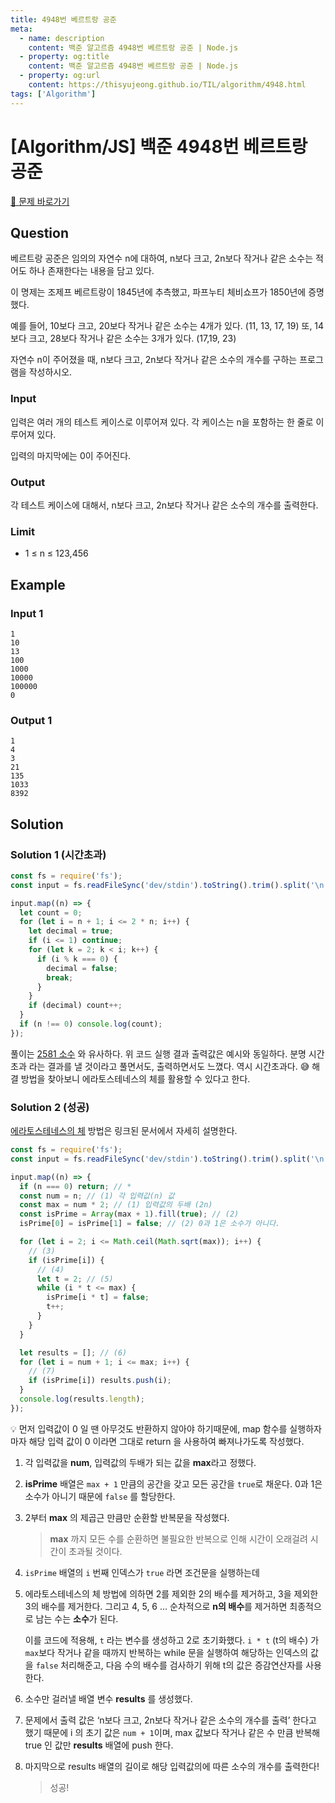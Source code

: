 ```yaml
---
title: 4948번 베르트랑 공준
meta:
  - name: description
    content: 백준 알고르즘 4948번 베르트랑 공준 | Node.js
  - property: og:title
    content: 백준 알고르즘 4948번 베르트랑 공준 | Node.js
  - property: og:url
    content: https://thisyujeong.github.io/TIL/algorithm/4948.html
tags: ['Algorithm']
---
```


# [Algorithm/JS] 백준 4948번 베르트랑 공준

[🔗 문제 바로가기](https://www.acmicpc.net/problem/4948)

## Question

베르트랑 공준은 임의의 자연수 n에 대하여, n보다 크고, 2n보다 작거나 같은 소수는 적어도 하나 존재한다는 내용을 담고 있다.

이 명제는 조제프 베르트랑이 1845년에 추측했고, 파프누티 체비쇼프가 1850년에 증명했다.

예를 들어, 10보다 크고, 20보다 작거나 같은 소수는 4개가 있다. (11, 13, 17, 19) 또, 14보다 크고, 28보다 작거나 같은 소수는 3개가 있다. (17,19, 23)

자연수 n이 주어졌을 때, n보다 크고, 2n보다 작거나 같은 소수의 개수를 구하는 프로그램을 작성하시오.

### Input

입력은 여러 개의 테스트 케이스로 이루어져 있다. 각 케이스는 n을 포함하는 한 줄로 이루어져 있다.

입력의 마지막에는 0이 주어진다.

### Output

각 테스트 케이스에 대해서, n보다 크고, 2n보다 작거나 같은 소수의 개수를 출력한다.

### Limit

- 1 ≤ n ≤ 123,456

## Example

### Input 1

```
1
10
13
100
1000
10000
100000
0
```

### Output 1

```
1
4
3
21
135
1033
8392
```

## Solution

### Solution 1 (시간초과)

```js
const fs = require('fs');
const input = fs.readFileSync('dev/stdin').toString().trim().split('\n').map(Number);

input.map((n) => {
  let count = 0;
  for (let i = n + 1; i <= 2 * n; i++) {
    let decimal = true;
    if (i <= 1) continue;
    for (let k = 2; k < i; k++) {
      if (i % k === 0) {
        decimal = false;
        break;
      }
    }
    if (decimal) count++;
  }
  if (n !== 0) console.log(count);
});
```

풀이는 [2581 소수](https://thisyujeong.github.io/TIL/algorithm/2581.html) 와 유사하다. 위 코드 실행 결과 출력값은 예시와 동일하다. 분명 시간 초과 라는 결과를 낼 것이라고 풀면서도, 출력하면서도 느꼈다. 역시 시간초과다. 😅 해결 방법을 찾아보니 에라토스테네스의 체를 활용할 수 있다고 한다.

### Solution 2 (성공)

[에라토스테네스의 체](https://namu.wiki/w/%EC%97%90%EB%9D%BC%ED%86%A0%EC%8A%A4%ED%85%8C%EB%84%A4%EC%8A%A4%EC%9D%98%20%EC%B2%B4) 방법은 링크된 문서에서 자세히 설명한다.

```js
const fs = require('fs');
const input = fs.readFileSync('dev/stdin').toString().trim().split('\n').map(Number);

input.map((n) => {
  if (n === 0) return; // *
  const num = n; // (1) 각 입력값(n) 값
  const max = num * 2; // (1) 입력값의 두배 (2n)
  const isPrime = Array(max + 1).fill(true); // (2)
  isPrime[0] = isPrime[1] = false; // (2) 0과 1은 소수가 아니다.

  for (let i = 2; i <= Math.ceil(Math.sqrt(max)); i++) {
    // (3)
    if (isPrime[i]) {
      // (4)
      let t = 2; // (5)
      while (i * t <= max) {
        isPrime[i * t] = false;
        t++;
      }
    }
  }

  let results = []; // (6)
  for (let i = num + 1; i <= max; i++) {
    // (7)
    if (isPrime[i]) results.push(i);
  }
  console.log(results.length);
});
```

💡 먼저 입력값이 0 일 땐 아무것도 반환하지 않아야 하기때문에, map 함수를 실행하자마자 해당 입력 값이 0 이라면 그대로 return 을 사용하여 빠져나가도록 작성했다.

1. 각 입력값을 **num**, 입력값의 두배가 되는 값을 **max**라고 정했다.
2. **isPrime** 배열은 `max + 1` 만큼의 공간을 갖고 모든 공간을 `true`로 채운다. 0과 1은 소수가 아니기 때문에 `false` 를 할당한다.
3. 2부터 **max** 의 제곱근 만큼만 순환할 반복문을 작성했다.
   > **max** 까지 모든 수를 순환하면 불필요한 반복으로 인해 시간이 오래걸려 시간이 초과될 것이다.
4. `isPrime` 배열의 `i` 번째 인덱스가 `true` 라면 조건문을 실행하는데
5. 에라토스테네스의 체 방법에 의하면 2를 제외한 2의 배수를 제거하고, 3을 제외한 3의 배수를 제거한다. 그리고 4, 5, 6 ... 순차적으로 **n의 배수**를 제거하면 최종적으로 남는 수는 **소수**가 된다.

   이를 코드에 적용해, `t` 라는 변수를 생성하고 2로 초기화했다. `i * t` (t의 배수) 가 `max`보다 작거나 같을 때까지 반복하는 while 문을 실행하여 해당하는 인덱스의 값을 `false` 처리해준고, 다음 수의 배수를 검사하기 위해 t의 값은 증감연산자를 사용한다.

6. 소수만 걸러낼 배열 변수 **results** 를 생성했다.
7. 문제에서 출력 값은 ‘n보다 크고, 2n보다 작거나 같은 소수의 개수를 출력’ 한다고 했기 때문에 i 의 초기 값은 `num + 1`이며, max 값보다 작거나 같은 수 만큼 반복해 true 인 값만 **results** 배열에 push 한다.

8. 마지막으로 results 배열의 길이로 해당 입력값의에 따른 소수의 개수를 출력한다!
   > 성공!
